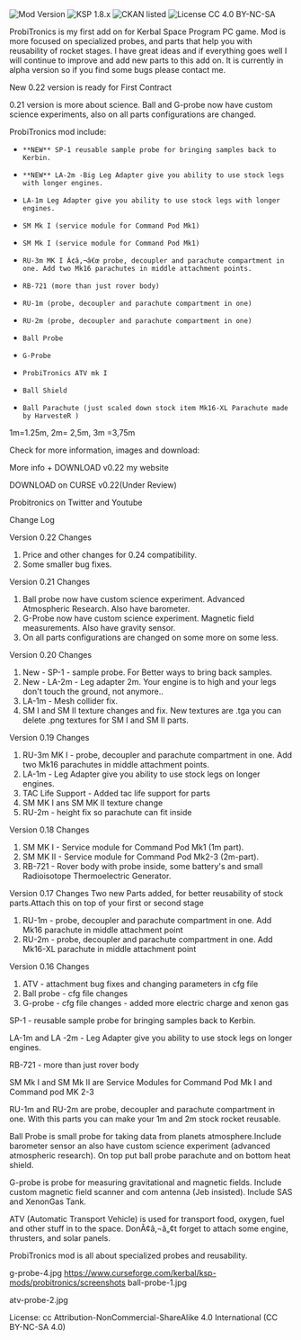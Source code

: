 ​

 ![Mod Version](https://img.shields.io/github/v/release/zer0Kerbal/SimpleLogistics?include_prereleases) 
![KSP 1.8.x](https://img.shields.io/badge/KSP%20version-1.8.x-66ccff.svg?style=flat-square) 
![CKAN listed](https://img.shields.io/badge/CKAN-Indexed-brightgreen.svg) 
![License CC 4.0 BY-NC-SA](https://img.shields.io/badge/License-CC--4.0--BY--SA-lightgrey)

ProbiTronics is my first add on for Kerbal Space Program PC game. Mod is more focused on specialized probes, and parts that help you with reusability of rocket stages. I have great ideas and if everything goes well I will continue to improve and add new parts to this add on. It is currently in alpha version so if you find some bugs please contact me.

New 0.22 version is ready for First Contract

0.21 version is more about science. Ball and G-probe now have custom science experiments, also on all parts configurations are changed.

ProbiTronics mod include:
-     **NEW** SP-1 reusable sample probe for bringing samples back to Kerbin.
-     **NEW** LA-2m -Big Leg Adapter give you ability to use stock legs with longer engines.
-     LA-1m Leg Adapter give you ability to use stock legs with longer engines.
-     SM Mk I (service module for Command Pod Mk1)
-     SM Mk I (service module for Command Pod Mk1)
-     RU-3m MK I Ã¢â‚¬â€œ probe, decoupler and parachute compartment in one. Add two Mk16 parachutes in middle attachment points.
-     RB-721 (more than just rover body)
-     RU-1m (probe, decoupler and parachute compartment in one)
-     RU-2m (probe, decoupler and parachute compartment in one)
-     Ball Probe
-     G-Probe
-     ProbiTronics ATV mk I
-     Ball Shield
-     Ball Parachute (just scaled down stock item Mk16-XL Parachute made by HarvesteR )

 

1m=1.25m, 2m= 2,5m, 3m =3,75m

Check for more information, images and download:

More info + DOWNLOAD v0.22 my website

DOWNLOAD on CURSE v0.22(Under Review)

Probitronics on Twitter and Youtube

Change Log

 
 

Version 0.22 Changes
1. Price and other changes for 0.24 compatibility.
2. Some smaller bug fixes.

Version 0.21 Changes
1. Ball probe now have custom science experiment. Advanced Atmospheric Research. Also have barometer.
2. G-Probe now have custom science experiment. Magnetic field measurements. Also have gravity sensor.
3. On all parts configurations are changed on some more on some less.

Version 0.20 Changes
1. New - SP-1 - sample probe. For Better ways to bring back samples. 
2. New - LA-2m - Leg adapter 2m. Your engine is to high and your legs don't touch the ground, not anymore.. 
3. LA-1m - Mesh collider fix.
4. SM I and SM II texture changes and fix. New textures are .tga  you can delete .png textures for SM I and SM II parts.

Version 0.19 Changes
1. RU-3m MK I - probe, decoupler and parachute compartment in one. Add two Mk16 parachutes in middle attachment points.
2. LA-1m - Leg Adapter give you ability to use stock legs on longer engines.
3. TAC Life Support - Added tac life support for parts
4. SM MK I ans SM MK II texture change
5. RU-2m - height fix so parachute can fit inside

Version 0.18 Changes

1. SM MK I - Service module for Command Pod Mk1 (1m part).
2. SM MK II - Service module for Command Pod Mk2-3 (2m-part).
3. RB-721 - Rover body with probe inside, some battery's and small Radioisotope Thermoelectric Generator.


Version 0.17 Changes
 Two new Parts added, for better reusability of stock parts.Attach this on top of your first or second stage
 1. RU-1m - probe, decoupler and parachute compartment in one. Add Mk16 parachute in middle attachment point
 2. RU-2m - probe, decoupler and parachute compartment in one. Add Mk16-XL parachute in middle attachment point

Version 0.16 Changes
1. ATV - attachment bug fixes and changing parameters in cfg file
2. Ball probe - cfg file changes
3. G-probe - cfg file changes - added more electric charge and xenon gas

 

SP-1 - reusable sample probe for bringing samples back to Kerbin.

LA-1m and LA -2m - Leg Adapter give you ability to use stock legs on longer engines.

RB-721 - more than just rover body

SM Mk I and SM Mk II are Service Modules for Command Pod Mk I and Command pod MK 2-3

RU-1m and RU-2m are probe, decoupler and parachute compartment in one. With this parts you can make your 1m and 2m stock rocket reusable.

Ball Probe is small probe for taking data from planets atmosphere.Include barometer sensor an also have custom science experiment (advanced atmospheric research). On top put ball probe parachute and on bottom heat shield.

G-probe is probe for measuring gravitational and magnetic fields. Include custom magnetic field scanner and com antenna (Jeb insisted). Include SAS and XenonGas Tank.

ATV (Automatic Transport Vehicle) is used for transport food, oxygen, fuel and other stuff in to the space. DonÃ¢â‚¬â„¢t forget to attach some engine, thrusters, and solar panels.

ProbiTronics mod is all about specialized probes and reusability.

g-probe-4.jpg
https://www.curseforge.com/kerbal/ksp-mods/probitronics/screenshots
ball-probe-1.jpg

atv-probe-2.jpg

License:  cc Attribution-NonCommercial-ShareAlike 4.0 International (CC BY-NC-SA 4.0)
​
